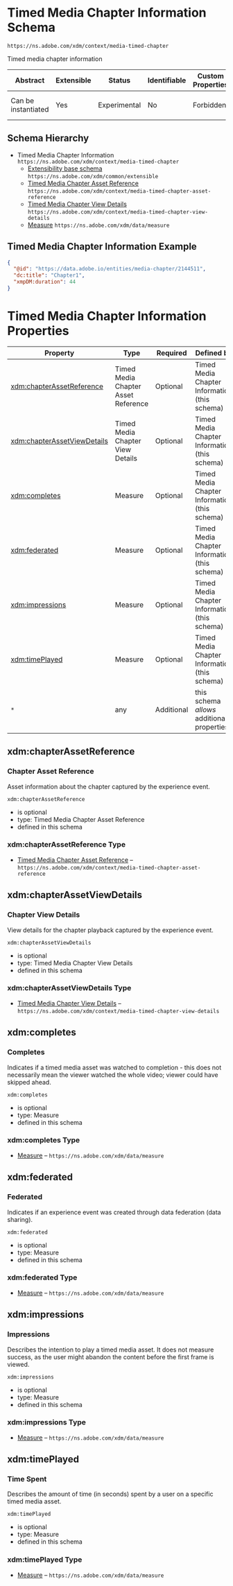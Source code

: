
# Timed Media Chapter Information Schema

```
https://ns.adobe.com/xdm/context/media-timed-chapter
```

Timed media chapter information

| Abstract | Extensible | Status | Identifiable | Custom Properties | Additional Properties | Defined In |
|----------|------------|--------|--------------|-------------------|-----------------------|------------|
| Can be instantiated | Yes | Experimental | No | Forbidden | Permitted | [context/media-timed-chapter.schema.json](context/media-timed-chapter.schema.json) |
## Schema Hierarchy

* Timed Media Chapter Information `https://ns.adobe.com/xdm/context/media-timed-chapter`
  * [Extensibility base schema](../common/extensible.schema.md) `https://ns.adobe.com/xdm/common/extensible`
  * [Timed Media Chapter Asset Reference](media-timed-chapter-asset-reference.schema.md) `https://ns.adobe.com/xdm/context/media-timed-chapter-asset-reference`
  * [Timed Media Chapter View Details](media-timed-chapter-view-details.schema.md) `https://ns.adobe.com/xdm/context/media-timed-chapter-view-details`
  * [Measure](../data/measure.schema.md) `https://ns.adobe.com/xdm/data/measure`


## Timed Media Chapter Information Example
```json
{
  "@id": "https://data.adobe.io/entities/media-chapter/2144511",
  "dc:title": "Chapter1",
  "xmpDM:duration": 44
}
```

# Timed Media Chapter Information Properties

| Property | Type | Required | Defined by |
|----------|------|----------|------------|
| [xdm:chapterAssetReference](#xdmchapterassetreference) | Timed Media Chapter Asset Reference | Optional | Timed Media Chapter Information (this schema) |
| [xdm:chapterAssetViewDetails](#xdmchapterassetviewdetails) | Timed Media Chapter View Details | Optional | Timed Media Chapter Information (this schema) |
| [xdm:completes](#xdmcompletes) | Measure | Optional | Timed Media Chapter Information (this schema) |
| [xdm:federated](#xdmfederated) | Measure | Optional | Timed Media Chapter Information (this schema) |
| [xdm:impressions](#xdmimpressions) | Measure | Optional | Timed Media Chapter Information (this schema) |
| [xdm:timePlayed](#xdmtimeplayed) | Measure | Optional | Timed Media Chapter Information (this schema) |
| `*` | any | Additional | this schema *allows* additional properties |

## xdm:chapterAssetReference
### Chapter Asset Reference

Asset information about the chapter captured by the experience event.

`xdm:chapterAssetReference`
* is optional
* type: Timed Media Chapter Asset Reference
* defined in this schema

### xdm:chapterAssetReference Type


* [Timed Media Chapter Asset Reference](media-timed-chapter-asset-reference.schema.md) – `https://ns.adobe.com/xdm/context/media-timed-chapter-asset-reference`





## xdm:chapterAssetViewDetails
### Chapter View Details

View details for the chapter playback captured by the experience event.

`xdm:chapterAssetViewDetails`
* is optional
* type: Timed Media Chapter View Details
* defined in this schema

### xdm:chapterAssetViewDetails Type


* [Timed Media Chapter View Details](media-timed-chapter-view-details.schema.md) – `https://ns.adobe.com/xdm/context/media-timed-chapter-view-details`





## xdm:completes
### Completes

Indicates if a timed media asset was watched to completion - this does not necessarily mean the viewer watched the whole video; viewer could have skipped ahead.

`xdm:completes`
* is optional
* type: Measure
* defined in this schema

### xdm:completes Type


* [Measure](../data/measure.schema.md) – `https://ns.adobe.com/xdm/data/measure`





## xdm:federated
### Federated

Indicates if an experience event was created through data federation (data sharing).

`xdm:federated`
* is optional
* type: Measure
* defined in this schema

### xdm:federated Type


* [Measure](../data/measure.schema.md) – `https://ns.adobe.com/xdm/data/measure`





## xdm:impressions
### Impressions

Describes the intention to play a timed media asset. It does not measure success, as the user might abandon the content before the first frame is viewed.

`xdm:impressions`
* is optional
* type: Measure
* defined in this schema

### xdm:impressions Type


* [Measure](../data/measure.schema.md) – `https://ns.adobe.com/xdm/data/measure`





## xdm:timePlayed
### Time Spent

Describes the amount of time (in seconds) spent by a user on a specific timed media asset.

`xdm:timePlayed`
* is optional
* type: Measure
* defined in this schema

### xdm:timePlayed Type


* [Measure](../data/measure.schema.md) – `https://ns.adobe.com/xdm/data/measure`




